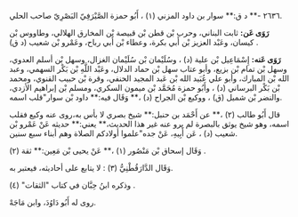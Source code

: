 ٢٦٣٦ -** د ق:** سوار بن داود المزني (١) ، أَبُو حمزة الصَّيْرَفِيّ البَصْرِيّ صاحب الحلي.

**رَوَى عَن:** ثابت البناني، وحرب بْن قطن بْن قبيصة بْن المخارق الهلالي، وطاووس بْن كيسان، وعَبْد العزيز بْن أَبي بكرة، وعطاء بْن أَبي رباح، وعَمْرو بْن شعيب (د ق) .

**رَوَى عَنه:** إِسْمَاعِيل بْن علية (د) ، وسُلَيْمان بْن سُلَيْمان الغزال، وسهل بْن أسلم العدوي، وسهل بْن تمام بْن بزيع، وأبو عتاب سهل بْن حماد الدلال، وعَبْد اللَّهِ بْن بَكْر السهمي، وعبد الله بْن المبارك، وأبو علي عُبَيد الله بْن عَبد المجيد الحنفي، وقرة بْن حبيب القنوي، ومحمد بْن بَكْر البرساني (د) ، وأَبُو حمزة مُحَمَّد بْن ميمون السكري، ومسلم بْن إبراهيم الأزدي، والنضر بْن شميل (ق) ، ووكيع بْن الجراح (د) ،** وَقَال فيه:** داود بْن سوار"قلب اسمه.

قال أَبُو طالب (٢) ،** عن أَحْمَد بن حنبل:** شيخ بصري لا بأس به،روى عنه وكيع فقلب اسمه، وهو شيخ يوثق بالبصرة لم يرو عنه غير هذا الحديث،** يعني:** حديثه عَنْ عَمْرو بْن شعيب (د) ، عَن أَبِيهِ، عَنْ جده"علموا أولادكم الصلاة وهم أبناء سبع سنين.

وَقَال إسحاق بْن مَنْصُور (١) ،** عَنْ يحيى بْن مَعِين:** ثقة (٢) .

وَقَال الدَّارَقُطْنِيُّ (٣) : لا يتابع على أحاديثه، فيعتبر به.

وذكره ابنُ حِبَّان في كتاب "الثقات" (٤) .

روى له أَبُو دَاوُدَ، وابن مَاجَهْ.